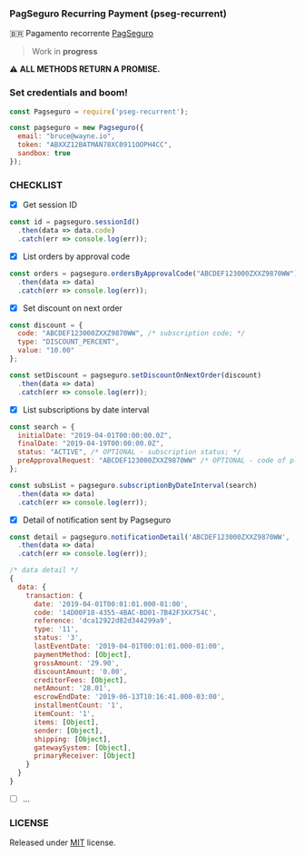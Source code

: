 ### PagSeguro Recurring Payment (pseg-recurrent)<br/>
:brazil: Pagamento recorrente [PagSeguro](https://dev.pagseguro.uol.com.br/docs/pagamento-recorrente)

> Work in **progress**

:warning: **ALL METHODS RETURN A PROMISE.**

### Set credentials and boom!
```js
const Pagseguro = require('pseg-recurrent');

const pagseguro = new Pagseguro({
  email: "bruce@wayne.io",
  token: "ABXXZ12BATMAN78XC0911OOPH4CC",
  sandbox: true
});
```

### CHECKLIST<br/>
- [x] Get session ID
```js
const id = pagseguro.sessionId()
  .then(data => data.code)
  .catch(err => console.log(err));
```
- [x] List orders by approval code
```js
const orders = pagseguro.ordersByApprovalCode("ABCDEF123000ZXXZ9870WW")
  .then(data => data)
  .catch(err => console.log(err));
```
- [x] Set discount on next order
```js
const discount = { 
  code: "ABCDEF123000ZXXZ9870WW", /* subscription code; */
  type: "DISCOUNT_PERCENT",
  value: "10.00" 
};

const setDiscount = pagseguro.setDiscountOnNextOrder(discount)
  .then(data => data)
  .catch(err => console.log(err));
```

- [x] List subscriptions by date interval
```js
const search = { 
  initialDate: "2019-04-01T00:00:00.0Z",
  finalDate: "2019-04-19T00:00:00.0Z",
  status: "ACTIVE", /* OPTIONAL - subscription status; */
  preApprovalRequest: "ABCDEF123000ZXXZ9870WW" /* OPTIONAL - code of plan; */
};

const subsList = pagseguro.subscriptionByDateInterval(search)
  .then(data => data)
  .catch(err => console.log(err));
```

- [x] Detail of notification sent by Pagseguro
```js
const detail = pagseguro.notificationDetail('ABCDEF123000ZXXZ9870WW', 'transaction')
  .then(data => data)
  .catch(err => console.log(err));

/* data detail */
{
  data: {
    transaction: {
      date: '2019-04-01T00:01:01.000-01:00',
      code: '14D00F18-4355-4BAC-BD01-7B42F3XX754C',
      reference: 'dca12922d82d344299a9',
      type: '11',
      status: '3',
      lastEventDate: '2019-04-01T00:01:01.000-01:00',
      paymentMethod: [Object],
      grossAmount: '29.90',
      discountAmount: '0.00',
      creditorFees: [Object],
      netAmount: '28.01',
      escrowEndDate: '2019-06-13T10:16:41.000-03:00',
      installmentCount: '1',
      itemCount: '1',
      items: [Object],
      sender: [Object],
      shipping: [Object],
      gatewaySystem: [Object],
      primaryReceiver: [Object]
    }
  }
}

```
- [ ] ...

### LICENSE
Released under [MIT](https://github.com/g1llz/pseg-recurrent/blob/master/LICENSE) license.
